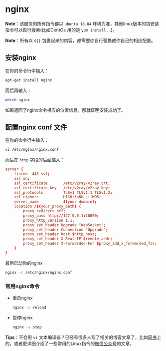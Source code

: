 # nginx
**Note**：该服务的所有指令都以 `ubuntu 18.04` 环境为准，其他linux版本的包安装指令可以自行搜索(比如CentOs 用的是 `yum install` …)。

**Note**：所有以 `${}` 包裹起来的内容，都需要你自行替换成你自己的相应配置。

## 安装nginx
在你的命令行中输入：
```sh
apt-get install nginx
```

而后再输入：
```sh
which nginx
```

如果返回了nginx命令相应的位置信息，那就证明安装成功了。

## 配置nginx conf 文件

在你的命令行中输入：
```sh
vi /etc/nginx/nginx.conf
```

而后在 `http` 字段的后面插入：
```conf
server {
	listen  443 ssl;
	ssl on;
	ssl_certificate       /etc/v2ray/v2ray.crt;
	ssl_certificate_key   /etc/v2ray/v2ray.key;
	ssl_protocols         TLSv1 TLSv1.1 TLSv1.2;
	ssl_ciphers           HIGH:!aNULL:!MD5;
	server_name           ${your domain};
	location /${your_proxy_path} {
		proxy_redirect off;
		proxy_pass http://127.0.0.1:10000;
		proxy_http_version 1.1;
		proxy_set_header Upgrade "WebSocket";
		proxy_set_header Connection "Upgrade";
		proxy_set_header Host $http_host;
		proxy_set_header X-Real-IP $remote_addr;
		proxy_set_header X-Forwarded-For $proxy_add_x_forwarded_for;
	}
}
```

最后启动你的nginx
```sh
nginx -c /etc/nginx/nginx.conf
```

### 常用nginx命令
  - 重启nginx
    ```sh
    nginx -s reload
    ```

  - 暂停nginx
    ```sh
    nginx -s stop
    ```

**Tips**：不会用 `vi` 文本编译器？已经有很多人写了相关的博客文章了，比如[简书](https://www.jianshu.com/p/bcbe916f97e1)上的，或者更详细介绍了一些常用的Linux指令的[微信公众号](https://mp.weixin.qq.com/s/f2vy2pIpp_PZH-D0g9fDkA)的文章。